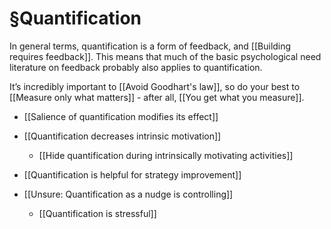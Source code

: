 # §Quantification
In general terms, quantification is a form of feedback, and [[Building requires feedback]]. This means that much of the basic psychological need literature on feedback probably also applies to quantification.

It’s incredibly important to [[Avoid Goodhart's law]], so do your best to [[Measure only what matters]] - after all, [[You get what you measure]].

* [[Salience of quantification modifies its effect]]

* [[Quantification decreases intrinsic motivation]]
	* [[Hide quantification during intrinsically motivating activities]]
* [[Quantification is helpful for strategy improvement]]
* [[Unsure: Quantification as a nudge is controlling]]
	* [[Quantification is stressful]]

<!-- {BearID:4BCD9455-81BD-4D84-9B07-F54DE8D98D3C-810-000001F619FBB173} -->
